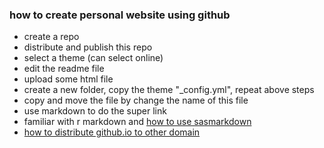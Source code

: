 ### how to create personal website using github
* create a repo
* distribute and publish this repo
* select a theme (can select online)
* edit the readme file
* upload some html file
* create a new folder, copy the theme "_config.yml", repeat above steps
* copy and move the file by change the name of this file
* use markdown to do the super link
* familiar with r markdown and [how to use sasmarkdown](https://www.ssc.wisc.edu/~hemken/SASworkshops/Markdown/SASmdpackage.html) 
* [how to distribute github.io to other domain](https://cloud.tencent.com/developer/article/1421879)
